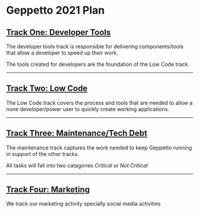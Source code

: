 # Geppetto 2021 Plan

## [Track One: Developer Tools](./developer-tools.md)

The developer tools track is responsible for delivering components/tools that allow a developer to speed up their work.

The tools created for developers are the foundation of the Low Code track.

---

## [Track Two: Low Code](./low-code.md)

The Low Code track covers the process and tools that are needed to allow a none developer/power user to quickly create working applications.

---

## [Track Three: Maintenance/Tech Debt](./maintenance-tech-debt.md)

The maintenance track captures the work needed to keep Geppetto running in support of the other tracks.

All tasks will fall into two catagories *Critical* or *Not Critical*

---

## [Track Four: Marketing](./marketing.md)

We track our marketing activity specially social media activities
